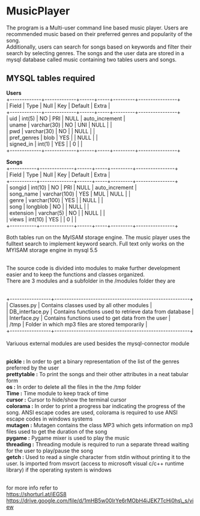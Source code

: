 # MusicPlayer


The program is a Multi-user command line based music player. Users are recommended music based on their preferred genres and popularity of the song.<br>
Additionally, users can search for songs based on keywords and filter their search by selecting genres. The songs and the user data are stored in a mysql database called music containing two tables users and songs.<br>

## MYSQL tables required

**Users**<br>
+-------------+-------------+------+-----+---------+----------------+<br>
| Field       | Type        | Null | Key | Default | Extra          |<br>
+-------------+-------------+------+-----+---------+----------------+<br>
| uid         | int(5)      | NO   | PRI | NULL    | auto\_increment |<br>
| uname       | varchar(30) | NO   | UNI | NULL    |                |<br>
| pwd         | varchar(30) | NO   |     | NULL    |                |<br>
| pref\_genres | blob        | YES  |     | NULL    |                |<br>
| signed\_in   | int(1)      | YES  |     | 0       |                |<br>
+-------------+-------------+------+-----+---------+----------------+<br>

**Songs**<br>
+-----------+--------------+------+-----+---------+----------------+<br>
| Field     | Type         | Null | Key | Default | Extra          |<br>
+-----------+--------------+------+-----+---------+----------------+<br>
| songid    | int(10)      | NO   | PRI | NULL    | auto\_increment |<br>
| song\_name | varchar(100) | YES  | MUL | NULL    |                |<br>
| genre     | varchar(100) | YES  |     | NULL    |                |<br>
| song      | longblob     | NO   |     | NULL    |                |<br>
| extension | varchar(5)   | NO   |     | NULL    |                |<br>
| views     | int(10)      | YES  |     | 0       |                |<br>
+-----------+--------------+------+-----+---------+----------------+<br>


Both tables run on the MyISAM storage engine. The music player uses the fulltext search to implement keyword search. Full text only works on the MYISAM storage engine in mysql 5.5 <br><br>

The source code is divided into modules to make further development easier and to keep the functions and classes organized.<br>
There are 3 modules and a subfolder in the /modules folder they are<br><br>

+-----------------+--------------------------------------------------------+<br>
| Classes.py      | Contains classes used by all other modules             |<br>
| DB\_interface.py | Contains functions used to retrieve data from database |<br>
| Interface.py    | Contains functions used to get data from the user      |<br>
| /tmp            | Folder in which mp3 files are stored temporarily       |<br>
+-----------------+--------------------------------------------------------+<br>
<br>
Variuous external modules are used besides the mysql-connector module<br><br>

**pickle :** In order to get a binary representation of the list of the genres preferred by the user<br>
**prettytable :** To print the songs and their other attributes in a neat tabular form<br>
**os :** In order to delete all the files in the the /tmp folder<br>
**Time :** Time module to keep track of time<br>
**cursor :** Cursor to hide/show the terminal cursor<br>
**colorama :** In order to print a progress bar indicating the progress of the song. ANSI escape codes are used, colorama is required to use ANSI escape codes in windows systems<br>
**mutagen :** Mutagen contains the class MP3 which gets information on mp3 files used to get the duration of the song<br>
**pygame :** Pygame mixer is used to play the music<br>
**threading :** Threading module is required to run a separate thread waiting for the user to play/pause the song<br>
**getch :** Used to read a single character from stdin without printing it to the user. Is imported from msvcrt (access to microsoft visual c/c++ runtime library) if the operating system is windows<br><br>

for more info refer to<br>
https://shorturl.at/iEGS8<br>
https://drive.google.com/file/d/1mHB5w00IrYe6rMObH4iJEK7TcHi0hs\_s/view<br>
